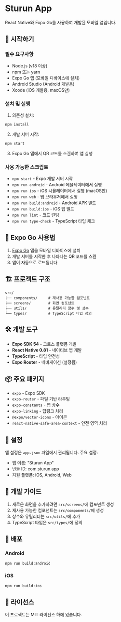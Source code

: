 # Sturun App

React Native와 Expo Go를 사용하여 개발된 모바일 앱입니다.

## 🚀 시작하기

### 필수 요구사항

- Node.js (v18 이상)
- npm 또는 yarn
- Expo Go 앱 (모바일 디바이스에 설치)
- Android Studio (Android 개발용)
- Xcode (iOS 개발용, macOS만)

### 설치 및 실행

1. 의존성 설치:
```bash
npm install
```

2. 개발 서버 시작:
```bash
npm start
```

3. Expo Go 앱에서 QR 코드를 스캔하여 앱 실행

### 사용 가능한 스크립트

- `npm start` - Expo 개발 서버 시작
- `npm run android` - Android 에뮬레이터에서 실행
- `npm run ios` - iOS 시뮬레이터에서 실행 (macOS만)
- `npm run web` - 웹 브라우저에서 실행
- `npm run build:android` - Android APK 빌드
- `npm run build:ios` - iOS 앱 빌드
- `npm run lint` - 코드 린팅
- `npm run type-check` - TypeScript 타입 체크

## 📱 Expo Go 사용법

1. [Expo Go](https://expo.dev/client) 앱을 모바일 디바이스에 설치
2. 개발 서버를 시작한 후 나타나는 QR 코드를 스캔
3. 앱이 자동으로 로드됩니다

## 🏗️ 프로젝트 구조

```
src/
├── components/     # 재사용 가능한 컴포넌트
├── screens/        # 화면 컴포넌트
├── utils/          # 유틸리티 함수 및 상수
└── types/          # TypeScript 타입 정의
```

## 🛠️ 개발 도구

- **Expo SDK 54** - 크로스 플랫폼 개발
- **React Native 0.81** - 네이티브 앱 개발
- **TypeScript** - 타입 안전성
- **Expo Router** - 네비게이션 (설정됨)

## 📦 주요 패키지

- `expo` - Expo SDK
- `expo-router` - 파일 기반 라우팅
- `expo-constants` - 앱 상수
- `expo-linking` - 딥링크 처리
- `@expo/vector-icons` - 아이콘
- `react-native-safe-area-context` - 안전 영역 처리

## 🔧 설정

앱 설정은 `app.json` 파일에서 관리됩니다. 주요 설정:

- 앱 이름: "Sturun App"
- 번들 ID: com.sturun.app
- 지원 플랫폼: iOS, Android, Web

## 📝 개발 가이드

1. 새로운 화면을 추가하려면 `src/screens/`에 컴포넌트 생성
2. 재사용 가능한 컴포넌트는 `src/components/`에 생성
3. 상수와 유틸리티는 `src/utils/`에 추가
4. TypeScript 타입은 `src/types/`에 정의

## 🚀 배포

### Android
```bash
npm run build:android
```

### iOS
```bash
npm run build:ios
```

## 📄 라이선스

이 프로젝트는 MIT 라이선스 하에 있습니다.
